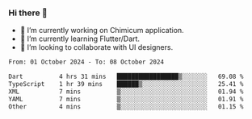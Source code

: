 ### Hi there 👋

<!--
**devcat37/devcat37** is a ✨ _special_ ✨ repository because its `README.md` (this file) appears on your GitHub profile.-->


- 🔭 I’m currently working on Chimicum application.
- 🌱 I’m currently learning Flutter/Dart.
- 👯 I’m looking to collaborate with UI designers.
<!-- - 🤔 I’m looking for help with ... -->

<!--START_SECTION:waka-->

```txt
From: 01 October 2024 - To: 08 October 2024

Dart          4 hrs 31 mins   █████████████████▒░░░░░░░   69.08 %
TypeScript    1 hr 39 mins    ██████▒░░░░░░░░░░░░░░░░░░   25.41 %
XML           7 mins          ▒░░░░░░░░░░░░░░░░░░░░░░░░   01.94 %
YAML          7 mins          ▒░░░░░░░░░░░░░░░░░░░░░░░░   01.91 %
Other         4 mins          ▒░░░░░░░░░░░░░░░░░░░░░░░░   01.15 %
```

<!--END_SECTION:waka-->
